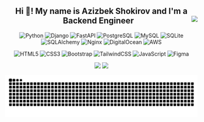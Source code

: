 <div align="center">
  <h2>
    Hi 👋! My name is Azizbek Shokirov and I'm a Backend Engineer
    <img src="https://visitor-badge.laobi.icu/badge?page_id=AzizbekShokirov.AzizbekShokirov" align="right" />
  </h2>
</div>

<p align="center">
  <img src="https://cdn.jsdelivr.net/gh/devicons/devicon/icons/python/python-original.svg" height="50" alt="Python" />
  <img src="https://cdn.jsdelivr.net/gh/devicons/devicon/icons/django/django-plain.svg" height="50" alt="Django" />
  <img src="https://cdn.jsdelivr.net/gh/devicons/devicon/icons/fastapi/fastapi-original.svg" height="50" alt="FastAPI" />
  <img src="https://cdn.jsdelivr.net/gh/devicons/devicon/icons/postgresql/postgresql-original.svg" height="50" alt="PostgreSQL" />
  <img src="https://cdn.jsdelivr.net/gh/devicons/devicon/icons/mysql/mysql-original.svg" height="50" alt="MySQL" />
  <img src="https://cdn.jsdelivr.net/gh/devicons/devicon/icons/sqlite/sqlite-original.svg" height="50" alt="SQLite" />
  <img src="https://cdn.jsdelivr.net/gh/devicons/devicon/icons/sqlalchemy/sqlalchemy-original.svg" height="50" alt="SQLAlchemy" />
  <img src="https://cdn.jsdelivr.net/gh/devicons/devicon/icons/nginx/nginx-original.svg" height="50" alt="Nginx" />
  <img src="https://cdn.jsdelivr.net/gh/devicons/devicon/icons/digitalocean/digitalocean-original.svg" height="50" alt="DigitalOcean" />
  <img src="https://cdn.jsdelivr.net/gh/devicons/devicon/icons/amazonwebservices/amazonwebservices-line-wordmark.svg" height="50" alt="AWS" />
</p>

<p align="center">
  <img src="https://cdn.jsdelivr.net/gh/devicons/devicon/icons/html5/html5-original.svg" height="50" alt="HTML5" />
  <img src="https://cdn.jsdelivr.net/gh/devicons/devicon/icons/css3/css3-original.svg" height="50" alt="CSS3" />
  <img src="https://cdn.jsdelivr.net/gh/devicons/devicon/icons/bootstrap/bootstrap-original.svg" height="50" alt="Bootstrap" />
  <img src="https://cdn.simpleicons.org/tailwindcss/06B6D4" height="50" alt="TailwindCSS" />
  <img src="https://cdn.jsdelivr.net/gh/devicons/devicon/icons/javascript/javascript-original.svg" height="50" alt="JavaScript" />
  <img src="https://cdn.jsdelivr.net/gh/devicons/devicon/icons/figma/figma-original.svg" height="50" alt="Figma" />
</p>

<p align="center">
  <img src="https://github-readme-stats.vercel.app/api?username=AzizbekShokirov&show_icons=true&theme=dracula" height="150" />
  <img src="https://github-readme-stats.vercel.app/api/top-langs?username=AzizbekShokirov&layout=compact&theme=dracula" height="150" />
</p>

<p align="center">
  <picture>
    <source media="(prefers-color-scheme: dark)" srcset="https://raw.githubusercontent.com/AzizbekShokirov/AzizbekShokirov/output/github-snake-dark.svg" />
    <source media="(prefers-color-scheme: light)" srcset="https://raw.githubusercontent.com/AzizbekShokirov/AzizbekShokirov/output/github-snake.svg" />
    <img alt="GitHub contribution snake animation" src="https://raw.githubusercontent.com/AzizbekShokirov/AzizbekShokirov/output/github-snake.svg" />
  </picture>
</p>


